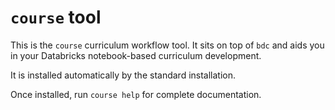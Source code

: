 # `course` tool

This is the `course` curriculum workflow tool. It sits on top of `bdc` and
aids you in your Databricks notebook-based curriculum development.

It is installed automatically by the standard installation.

Once installed, run `course help` for complete documentation.
